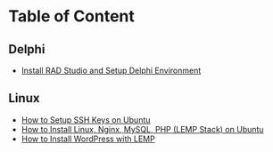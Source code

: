 # Table of Content

## Delphi
- [Install RAD Studio and Setup Delphi Environment](/Delphi/Install-RAD-Studio-and-Setup-Delphi-Environment.md)

## Linux
- [How to Setup SSH Keys on Ubuntu](/Linux/how-to-setup-ssh-keys-on-ubuntu.md)
- [How to Install Linux, Nginx, MySQL, PHP (LEMP Stack) on Ubuntu](/Linux/how-to-install-linux-nginx-mysql-php-lemp-stack-on-ubuntu.md)
- [How to Install WordPress with LEMP](/Linux/how-to-install-wordpress-with-lemp.md)